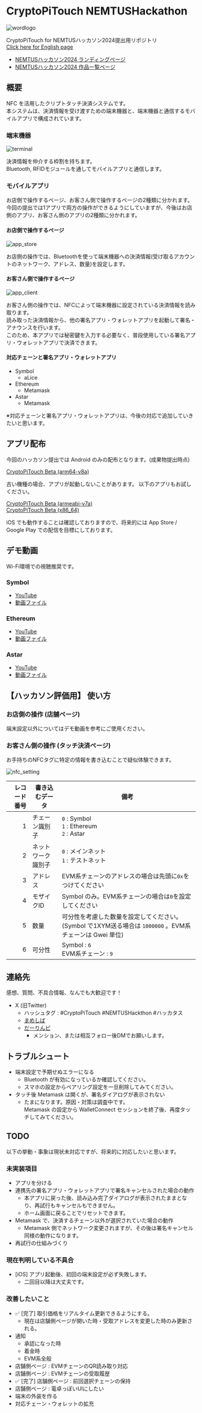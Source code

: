# CryptoPiTouch NEMTUSHackathon

![wordlogo](images/wordlogo.png)

CryptoPiTouch for NEMTUSハッカソン2024提出用リポジトリ  
[Click here for English page](https://github.com/TGVRock/CryptoPiTouch_NEMTUSHackathon/blob/master/README-en.md)

- [NEMTUSハッカソン2024 ランディングページ](https://hackathon-2024.nemtus.com/)
- [NEMTUSハッカソン2024 作品一覧ページ](https://nemtus-hackathon.web.app/years/2024/results)

## 概要

NFC を活用したクリプトタッチ決済システムです。  
本システムは、決済情報を受け渡すための端末機器と、端末機器と通信するモバイルアプリで構成されています。

### 端末機器

![terminal](images/terminal.jpg)

決済情報を仲介する枠割を持ちます。  
Bluetooth, RFIDモジュールを通してモバイルアプリと通信します。

### モバイルアプリ

お店側で操作するページ、お客さん側で操作するページの2種類に分かれます。  
今回の提出では1アプリで両方の操作ができるようにしていますが、今後はお店側のアプリ、お客さん側のアプリの2種類に分かれます。

#### お店側で操作するページ

![app_store](images/application_store.jpg)

お店側の操作では、Bluetoothを使って端末機器への決済情報(受け取るアカウントのネットワーク、アドレス、数量)を設定します。

#### お客さん側で操作するページ

![app_client](images/application_client.jpg)

お客さん側の操作では、NFCによって端末機器に設定されている決済情報を読み取ります。  
読み取った決済情報から、他の署名アプリ・ウォレットアプリを起動して署名・アナウンスを行います。  
このため、本アプリでは秘密鍵を入力する必要なく、普段使用している署名アプリ・ウォレットアプリで決済できます。

#### 対応チェーンと署名アプリ・ウォレットアプリ

- Symbol
  - aLice
- Ethereum
  - Metamask
- Astar
  - Metamask

※対応チェーンと署名アプリ・ウォレットアプリは、今後の対応で追加していきたいと思います。

## アプリ配布

今回のハッカソン提出では Android のみの配布となります。(成果物提出時点)

[CryptoPiTouch Beta (arm64-v8a)](apps/crypto-pi-touch-beta.apk)

古い機種の場合、アプリが起動しないことがあります。
以下のアプリもお試しください。

[CryptoPiTouch Beta (armeabi-v7a)](apps/crypto-pi-touch-beta-armeabi-v7a.apk)  
[CryptoPiTouch Beta (x86_64)](apps/crypto-pi-touch-beta-x86_64.apk)

iOS でも動作することは確認しておりますので、将来的には App Store / Google Play での配信を目標にしております。

## デモ動画

Wi-Fi環境での視聴推奨です。

### Symbol

- [YouTube](https://youtu.be/LwDMi24dl0c)
- [動画ファイル](demos/demo_symbol.mp4)

### Ethereum

- [YouTube](https://youtu.be/lR5RxytIIMo)
- [動画ファイル](demos/demo_ethereum.mp4)

### Astar

- [YouTube](https://youtu.be/ZdSgLeBOu8I)
- [動画ファイル](demos/demo_astar.mp4)

## 【ハッカソン評価用】 使い方

### お店側の操作 (店舗ページ)

端末設定以外についてはデモ動画を参考にご使用ください。

### お客さん側の操作 (タッチ決済ページ)

お手持ちのNFCタグに特定の情報を書き込むことで疑似体験できます。

![nfc_setting](images/nfc_setting.png)

| レコード番号 | 書き込むデータ     | 備考                                                                                                    |
| -----------: | ------------------ | ------------------------------------------------------------------------------------------------------- |
|            1 | チェーン識別子     | `0` : Symbol<br>`1` : Ethereum<br>`2` : Astar                                                           |
|            2 | ネットワーク識別子 | `0` : メインネット<br>`1` : テストネット                                                                |
|            3 | アドレス           | EVM系チェーンのアドレスの場合は先頭に`0x`をつけてください                                               |
|            4 | モザイクID         | Symbol のみ。EVM系チェーンの場合は`0`を設定してください                                                 |
|            5 | 数量               | 可分性を考慮した数量を設定してください。(Symbol で1XYM送る場合は `1000000` 。EVM系チェーンは Gwei 単位) |
|            6 | 可分性             | Symbol : `6`<br>EVM系チェーン : `9`                                                                     |

## 連絡先

感想、質問、不具合情報、なんでも大歓迎です！

- X (旧Twitter)
  - ハッシュタグ : #CryptoPiTouch #NEMTUSHackthon #ハッカタス
  - [まめしば](https://twitter.com/maromaro1989)
  - [だーりんピ](https://twitter.com/darling_pi_)
    - メンション、または相互フォロー後DMでお願いします。

## トラブルシュート

- 端末設定で予期せぬエラーになる
  - Bluetooth が有効になっているか確認してください。
  - スマホの設定からペアリング設定を一旦削除してみてください。
- タッチ後 Metamask は開くが、署名ダイアログが表示されない
  - たまになります。原因・対策は調査中です。  
    Metamask の設定から WalletConnect セッションを終了後、再度タッチしてみてください。

## TODO

以下の挙動・事象は現状未対応ですが、将来的に対応したいと思います。

### 未実装項目

- アプリを分ける
- 連携先の署名アプリ・ウォレットアプリで署名キャンセルされた場合の動作
  - 本アプリに戻った後、読み込み完了ダイアログが表示されたままとなり、再試行もキャンセルもできません。
  - ホーム画面に戻ることでリセットできます。
- Metamask で、決済するチェーン以外が選択されていた場合の動作
  - Metamask 側でネットワーク変更されますが、その後は署名キャンセル同様の動作になります。
- 再試行の仕組みづくり

### 現在判明している不具合

- [iOS] アプリ起動後、初回の端末設定が必ず失敗します。
  - 二回目以降は大丈夫です。

### 改善したいこと

- ✅ [完了] 取引価格をリアルタイム更新できるようにする。
  - 現在は店舗側ページが開いた時・受取アドレスを変更した時のみ更新される。
- 通知
  - 承認になった時
  - 着金時
  - EVM系全般
- 店舗側ページ : EVMチェーンのQR読み取り対応
- 店舗側ページ : EVMチェーンの受取履歴
- ✅ [完了] 店舗側ページ : 前回選択チェーンの保持
- 店舗側ページ : 電卓っぽいUIにしたい
- 端末の外装を作る
- 対応チェーン・ウォレットの拡充
